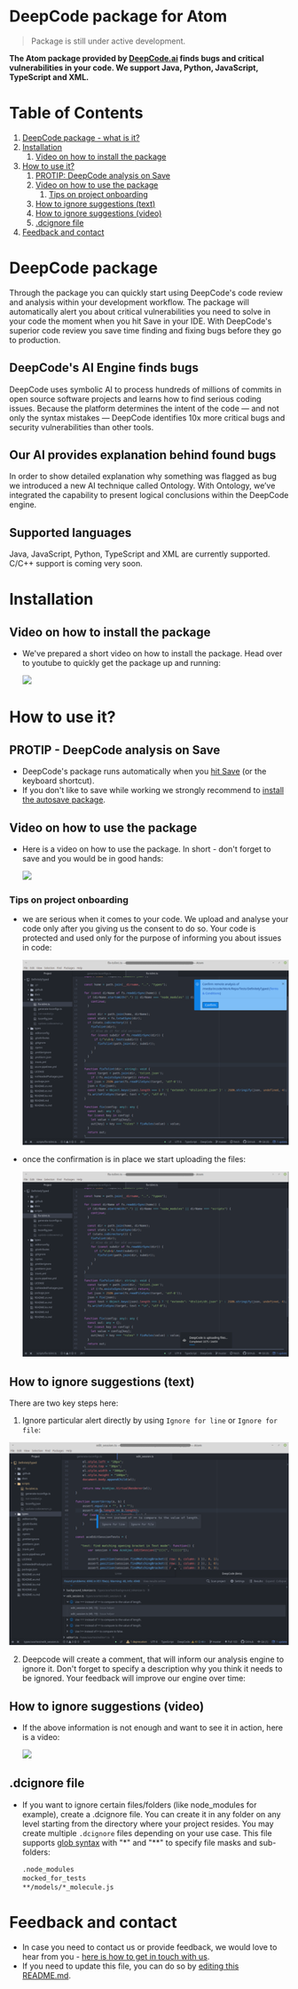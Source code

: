 # DeepCode package for Atom

> Package is still under active development.

**The Atom package provided by <a href="https://www.deepcode.ai/">DeepCode.ai</a> finds bugs and critical vulnerabilities in your code. We support Java, Python, JavaScript, TypeScript and XML.**

# Table of Contents

1. [DeepCode package - what is it?](#deepcode-package)
2. [Installation](#installation)
   1. [Video on how to install the package](#video-on-how-to-install-the-package)
3. [How to use it?](#how-to-use-it)
   1. [PROTIP: DeepCode analysis on Save](#protip---deepcode-analysis-on-save)
   2. [Video on how to use the package](#video-on-how-to-use-the-package)
      1. [Tips on project onboarding](#tips-on-project-onboarding)
   3. [How to ignore suggestions (text)](#how-to-ignore-suggestions-text)
   4. [How to ignore suggestions (video)](#how-to-ignore-suggestions-video)
   5. [.dcignore file](#dcignore-file)
4. [Feedback and contact](#feedback-and-contact)

# DeepCode package

Through the package you can quickly start using DeepCode's code review and analysis within your development workflow. The package will automatically alert you about critical vulnerabilities you need to solve in your code the moment when you hit Save in your IDE. With DeepCode's superior code review you save time finding and fixing bugs before they go to production. 

## DeepCode's AI Engine finds bugs

DeepCode uses symbolic AI to process hundreds of millions of commits in open source software projects and learns how to find serious coding issues. Because the platform determines the intent of the code — and not only the syntax mistakes — DeepCode identifies 10x more critical bugs and security vulnerabilities than other tools. 

## Our AI provides explanation behind found bugs

In order to show detailed explanation why something was flagged as bug we introduced a new AI technique called Ontology. With Ontology, we’ve integrated the capability to present logical conclusions within the DeepCode engine. 

## Supported languages

Java, JavaScript, Python, TypeScript and XML are currently supported. C/C++ support is coming very soon.

# Installation

## Video on how to install the package

- We've prepared a short video on how to install the package. Head over to youtube to quickly get the package up and running:

   <a href="https://www.youtube.com/watch?v=TODO&utm_source=atom-package-readme" target="_blank"><img src="images/how-to-install-atom-package.png"></a>

# How to use it?

## PROTIP - DeepCode analysis on Save

- DeepCode's package runs automatically when you [hit Save](https://flight-manual.atom.io/getting-started/sections/atom-basics/#editing-and-saving-a-file) (or the keyboard shortcut).
- If you don't like to save while working we strongly recommend to [install the autosave package](https://atom.io/packages/autosave).

## Video on how to use the package

- Here is a video on how to use the package. In short - don't forget to save and you would be in good hands:

   <a href="https://www.youtube.com/watch?v=TODO&utm_source=atom-package -readme" target="_blank"><img src="images/how-to-use-atom-package.png"></a>

### Tips on project onboarding

- we are serious when it comes to your code. We upload and analyse your code only after you giving us the consent to do so. Your code is protected and used only for the purpose of
informing you about issues in code:

   ![confirm](images/confirm.png)

- once the confirmation is in place we start uploading the files:

   ![deepcode progress](images/progress.png)

## How to ignore suggestions (text)

There are two key steps here:
    
   1. Ignore particular alert directly by using `Ignore for line` or `Ignore for file`:

   ![deepcode problem](images/problem.png)

   2. Deepcode will create a comment, that will inform our analysis engine to ignore it. Don't forget to specify a description why you think it needs to be ignored. Your feedback will improve our engine over time:

## How to ignore suggestions (video)

- If the above information is not enough and want to see it in action, here is a video:

   <a href="https://www.youtube.com/watch?v=TODO&utm_source=atom-package-readme" target="_blank"><img src="images/how-to-toggle-suggestions.png"></a>

## .dcignore file 

- If you want to ignore certain files/folders (like node_modules for example), create a .dcignore file. You can create it in any folder on any level starting from the directory where your project resides. You may create multiple `.dcignore` files depending on your use case. This file supports [glob syntax](https://en.wikipedia.org/wiki/Glob_(programming)) with "*" and "**" to specify file masks and sub-folders:

   ```
   .node_modules
   mocked_for_tests
   **/models/*_molecule.js
   ```

# Feedback and contact

- In case you need to contact us or provide feedback, we would love to hear from you - [here is how to get in touch with us](https://www.deepcode.ai/feedback).
- If you need to update this file, you can do so by [editing this README.md](https://github.com/DeepCodeAI/atom-plugin/edit/master/README.md).
